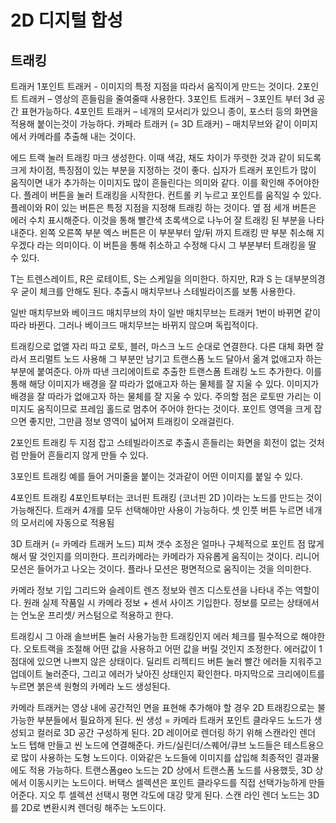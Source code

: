 # 2D 디지털 합성
## 트래킹

트래커
1포인트 트래커 - 이미지의 특정 지점을 따라서 움직이게 만드는 것이다.
2포인트 트래커 – 영상의 흔들림을 줄여줄때 사용한다.
3포인트 트래커 – 3포인트 부터 3d 공간 표현가능하다. 
4포인트 트래커 – 네개의 모서리가 있으니 종이, 포스터 등의 화면을 적용해 붙이는것이 가능하다.
카페라 트래커 (= 3D 트래커) – 매치무브와 같이 이미지에서 카메라를 추출해 내는 것이다. 

에드 트랙 눌러 트래킹 마크 생성한다. 이때 색감, 채도 차이가 뚜렷한 것과 같이 되도록 크게 차이점, 특징점이 있는 부분을 지정하는 것이 좋다.
십자가 트래커 포인트가 많이 움직이면 내가 추가하는 이미지도 많이 흔들린다는 의미와 같다. 이를 확인해 주어야한다. 
플레이 버튼을 눌러 트래킹을 시작한다. 컨트롤 키 누르고 포인트를 움직일 수 있다.
플레이와 R이 있는 버튼은 특정 지점을 지정해 트래킹 하는 것이다.
옆 점 세개 버튼은 에러 수치 표시해준다. 이것을 통해 빨간색 초록색으로 나누어 잘 트래킹 된 부분을 나타내준다. 
왼쪽 오른쪽 부분 엑스 버튼은 이 부분부터 앞/뒤 까지 트래킹 딴 부분 취소해 지우겠다 라는 의미이다. 이 버튼을 통해 취소하고 수정해 다시 그 부분부터 트래킹을 딸 수 있다.

T는 트렌스레이트, R은 로테이트, S는 스케일을 의미한다. 
하지만, R과 S 는 대부분의경우 굳이 체크를 안해도 된다. 
추출시 매치무브나 스테빌라이즈를 보통 사용한다. 

일반 매치무브와 베이크드 매치무브의 차이
일반 매치무브는 트래커 1번이 바뀌면 같이 따라 바뀐다. 
그러나 베이크드 매치무브는 바뀌지 않으며 독립적이다. 

트래킹으로 없앨 자리 따고 
로토, 블러, 마스크 노드 순대로 연결한다. 
다른 대체 화면 잘라서 프리멀트 노드 사용해 그 부분만 남기고 트랜스폼 노드 달아서 옮겨 없애고자 하는 부분에 붙여준다. 
아까 따낸 크리에이트로 추출한 트랜스폼 트래킹 노드 추가한다. 
이를 통해 해당 이미지가 배경을 잘 따라가 없애고자 하는 물체를 잘 지울 수 있다. 
이미지가 배경을 잘 따라가 없애고자 하는 물체를 잘 지울 수 있다. 
주의할 점은 로토딴 가리는 이미지도 움직이므로 프레임 홀드로 멈추어 주어야 한다는 것이다. 
포인트 영역을 크게 잡으면 좋지만, 그만큼 정보 영역이 넓어져 트래킹이 오래걸린다. 

2포인트 트래킹
두 지점 잡고 스테빌라이즈로 추출시 흔들리는 화면을 회전이 없는 것처럼 만들어 흔들리지 않게 만들 수 있다. 

3포인트 트래킹
예를 들어 거미줄을 붙이는 것과같이 어떤 이미지를 붙일 수 있다. 

4포인트 트래킹
4포인트부터는 코너핀 트래킹 (코너핀 2D )이라는 노드를 만드는 것이 가능해진다. 
트래커 4개를 모두 선택해야만 사용이 가능하다. 
셋 인풋 버튼 누르면 네개의 모서리에 자동으로 적용됨

3D 트래커 (= 카메라 트래커 노드)
피쳐 갯수 조정은 얼마나 구체적으로 포인트 점 많게해서 딸 것인지를 의미한다. 
프리카메라는 카메라가 자유롭게 움직이는 것이다. 
리니어 모션은 들어가고 나오는 것이다. 
플라나 모션은 평면적으로 움직이는 것을 의미한다. 

카메라 정보 기입 
그리드와 슬레이트 렌즈 정보와 렌즈 디스토션을 나타내 주는 역할이다. 
원래 실제 작품일 시 카메라 정보 + 센서 사이즈 기입한다. 
정보를 모르는 상태에서는 언노운 프리셋/ 커스텀으로 적용하고 한다. 

트래킹시 그 아래 솔브버튼 눌러 사용가능한 트래킹인지 에러 체크를 필수적으로 해야한다. 
오토트랙을 조절해 어떤 값을 사용하고 어떤 값을 버릴 것인지 조정한다. 에러값이 1점대에 있으면 나쁘지 않은 상태이다. 
딜리트 리젝티드 버튼 눌러 빨간 에러들 지워주고 업데이트 눌러준다, 그리고 에러가 낮아진 상태인지 확인한다. 
마지막으로 크리에이트를 누르면 붉은색 원형의 카메라 노드 생성된다. 

카메라 트래커는 영상 내에 공간적인 면을 표현해 추가해야 할 경우 2D 트래킹으로는 불가능한 부분들에서 필요하게 된다. 
씬 생성 = 카메라 트래커 포인트 클라우드 노드가 생성되고  컬러로 3D 공간 구성하게 된다. 
2D 레이어로 렌더링 하기 위해 스캔라인 렌더 노드 텝해 만들고 씬 노드에 연결해준다. 
카드/실린더/스퀘어/큐브 노드들은 테스트용으로 많이 사용하는 도형 노드이다. 이와같은 노드들에 이미지를 삽입해 최종적인 결과물에도 적용 가능하다. 
트랜스폼geo 노드는 2D 상에서 트랜스폼 노드를 사용했듯, 3D 상에서 이동시키는 노드이다. 
버택스 셀렉션은 포인트 클라우드를 직접 선택가능하게 만들어준다. 지오 투 셀렉션 선택시 평면 각도에 대강 맞게 된다. 
스캔 라인 렌더 노드는 3D를 2D로 변환시켜 렌더링 해주는 노드이다. 
